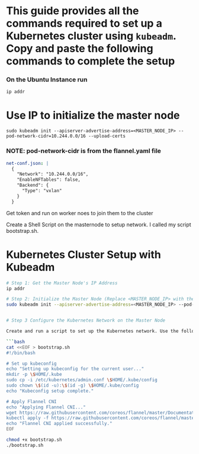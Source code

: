 # This guide provides all the commands required to set up a Kubernetes cluster using `kubeadm`. Copy and paste the following commands to complete the setup


### On the Ubuntu Instance run

```
ip addr
```

# Use IP to initialize the master node
```
sudo kubeadm init --apiserver-advertise-address=<MASTER_NODE_IP> --pod-network-cidr=10.244.0.0/16 --upload-certs 
```
###   NOTE: pod-network-cidr is from the flannel.yaml file


```yaml
net-conf.json: |
  {
    "Network": "10.244.0.0/16",
    "EnableNFTables": false,
    "Backend": {
      "Type": "vxlan"
    }
  }
```

Get token and run on worker noes to join them to the cluster

Create a Shell Script on the masternode to setup network. I called my script bootstrap.sh. 




# Kubernetes Cluster Setup with Kubeadm
```bash
# Step 1: Get the Master Node's IP Address
ip addr

# Step 2: Initialize the Master Node (Replace <MASTER_NODE_IP> with the actual IP address)
sudo kubeadm init --apiserver-advertise-address=<MASTER_NODE_IP> --pod-network-cidr=10.244.0.0/16 --upload-certs


# Step 3 Configure the Kubernetes Network on the Master Node

Create and run a script to set up the Kubernetes network. Use the following commands:

```bash
cat <<EOF > bootstrap.sh
#!/bin/bash

# Set up kubeconfig
echo "Setting up kubeconfig for the current user..."
mkdir -p \$HOME/.kube
sudo cp -i /etc/kubernetes/admin.conf \$HOME/.kube/config
sudo chown \$(id -u):\$(id -g) \$HOME/.kube/config
echo "Kubeconfig setup complete."

# Apply Flannel CNI
echo "Applying Flannel CNI..."
wget https://raw.githubusercontent.com/coreos/flannel/master/Documentation/kube-flannel.yml
kubectl apply -f https://raw.githubusercontent.com/coreos/flannel/master/Documentation/kube-flannel.yml
echo "Flannel CNI applied successfully."
EOF

chmod +x bootstrap.sh
./bootstrap.sh
```